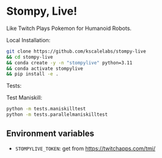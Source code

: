 # Stompy, Live!

Like Twitch Plays Pokemon for Humanoid Robots.

Local Installation:
```bash
git clone https://github.com/kscalelabs/stompy-live
&& cd stompy-live
&& conda create -y -n "stompylive" python=3.11
&& conda activate stompylive
&& pip install -e .
```
Tests:

Test Maniskill:
```bash
python -m tests.maniskilltest
python -m tests.parallelmaniskilltest
```

## Environment variables

- `STOMPYLIVE_TOKEN`: get from https://twitchapps.com/tmi/
